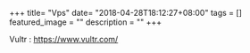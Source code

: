 +++
title= "Vps"
date= "2018-04-28T18:12:27+08:00"
tags = []
featured_image = ""
description = ""
+++

Vultr : https://www.vultr.com/